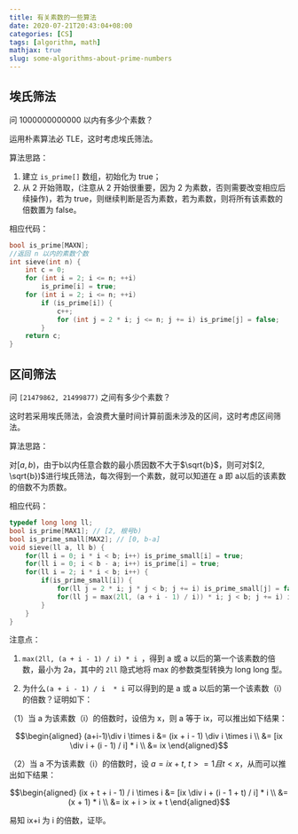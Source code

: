 ```yaml
---
title: 有关素数的一些算法
date: 2020-07-21T20:43:04+08:00
categories: [CS]
tags: [algorithm, math]
mathjax: true
slug: some-algorithms-about-prime-numbers
---
```


## 埃氏筛法

问 1000000000000 以内有多少个素数？

运用朴素算法必 TLE，这时考虑埃氏筛法。

算法思路：

1. 建立 `is_prime[]` 数组，初始化为 true；
2. 从 2 开始筛取，(注意从 2 开始很重要，因为 2 为素数，否则需要改变相应后续操作)，若为 true，则继续判断是否为素数，若为素数，则将所有该素数的倍数置为 false。

相应代码：

```cpp
bool is_prime[MAXN];
//返回 n 以内的素数个数 
int sieve(int n) {
    int c = 0;
    for (int i = 2; i <= n; ++i)
        is_prime[i] = true;
    for (int i = 2; i <= n; ++i) 
        if (is_prime[i]) {
			c++;
            for (int j = 2 * i; j <= n; j += i) is_prime[j] = false;
        }    
    return c;
}
```

## 区间筛法

问 `[21479862, 21499877)` 之间有多少个素数？

这时若采用埃氏筛法，会浪费大量时间计算前面未涉及的区间，这时考虑区间筛法。

算法思路：

对$[a,b)$，由于b以内任意合数的最小质因数不大于$\sqrt{b}$，则可对$[2, \sqrt{b})$进行埃氏筛法，每次得到一个素数，就可以知道在 a 即 a以后的该素数的倍数不为质数。

相应代码：

```cpp
typedef long long ll;
bool is_prime[MAX1]; // [2, 根号b)
bool is_prime_small[MAX2]; // [0, b-a]
void sieve(ll a, ll b) {
	for(ll i = 0; i * i < b; i++) is_prime_small[i] = true;
	for(ll i = 0; i < b - a; i++) is_prime[i] = true;
	for(ll i = 2; i * i < b; i++) {
		if(is_prime_small[i]) {
			for(ll j = 2 * i; j * j < b; j += i) is_prime_small[j] = false;
			for(ll j = max(2ll, (a + i - 1) / i)) * i; j < b; j += i) is_prime[j - a] = false;
		}
	}
} 
```

注意点：

1. `max(2ll, (a + i - 1) / i) * i `，得到 a 或 a 以后的第一个该素数的倍数，最小为 2a，其中的 `2ll` 隐式地将 max 的参数类型转换为 long long 型。

2. 为什么`(a + i - 1) / i  * i` 可以得到的是 a 或 a 以后的第一个该素数（i）的倍数？证明如下：

（1）当 a 为该素数（i）的倍数时，设倍为 x，则 a 等于 ix，可以推出如下结果：

$$\begin{aligned}
(a+i-1)\div i \times i 
&= (ix + i - 1) \div i \times i \\  
&= [ix \div i + (i - 1) / i] * i \\
&= ix
\end{aligned}$$

（2）当 a 不为该素数（i）的倍数时，设 $a=ix + t$, $t >= 1 且 t < x$，从而可以推出如下结果：

$$\begin{aligned}
(ix + t + i - 1) / i \times i 
&= [ix \div i + (i - 1 + t) / i] * i \\ 
&= (x + 1) * i \\ 
&= ix + i > ix + t
\end{aligned}$$

易知 ix+i 为 i 的倍数，证毕。
